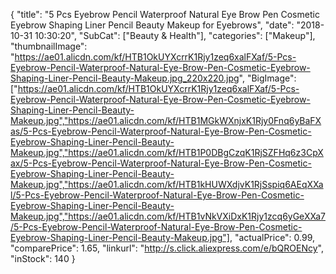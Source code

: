 {
	"title": "5 Pcs Eyebrow Pencil Waterproof Natural Eye Brow Pen Cosmetic Eyebrow Shaping Liner Pencil Beauty Makeup for Eyebrows",
	"date": "2018-10-31 10:30:20",
	"SubCat": ["Beauty & Health"],
	"categories": ["Makeup"],
	"thumbnailImage": "https://ae01.alicdn.com/kf/HTB1OkUYXcrrK1Rjy1zeq6xalFXaf/5-Pcs-Eyebrow-Pencil-Waterproof-Natural-Eye-Brow-Pen-Cosmetic-Eyebrow-Shaping-Liner-Pencil-Beauty-Makeup.jpg_220x220.jpg",
	"BigImage": ["https://ae01.alicdn.com/kf/HTB1OkUYXcrrK1Rjy1zeq6xalFXaf/5-Pcs-Eyebrow-Pencil-Waterproof-Natural-Eye-Brow-Pen-Cosmetic-Eyebrow-Shaping-Liner-Pencil-Beauty-Makeup.jpg","https://ae01.alicdn.com/kf/HTB1MGkWXnjxK1Rjy0Fnq6yBaFXas/5-Pcs-Eyebrow-Pencil-Waterproof-Natural-Eye-Brow-Pen-Cosmetic-Eyebrow-Shaping-Liner-Pencil-Beauty-Makeup.jpg","https://ae01.alicdn.com/kf/HTB1P0DBgCzqK1RjSZFHq6z3CpXax/5-Pcs-Eyebrow-Pencil-Waterproof-Natural-Eye-Brow-Pen-Cosmetic-Eyebrow-Shaping-Liner-Pencil-Beauty-Makeup.jpg","https://ae01.alicdn.com/kf/HTB1kHUWXdjvK1RjSspiq6AEqXXal/5-Pcs-Eyebrow-Pencil-Waterproof-Natural-Eye-Brow-Pen-Cosmetic-Eyebrow-Shaping-Liner-Pencil-Beauty-Makeup.jpg","https://ae01.alicdn.com/kf/HTB1vNkVXiDxK1Rjy1zcq6yGeXXa7/5-Pcs-Eyebrow-Pencil-Waterproof-Natural-Eye-Brow-Pen-Cosmetic-Eyebrow-Shaping-Liner-Pencil-Beauty-Makeup.jpg"],
	"actualPrice": 0.99,
	"comparePrice": 1.65,
	"linkurl": "http://s.click.aliexpress.com/e/bQROENcy",
	"inStock": 140
}
